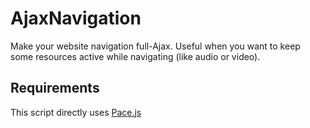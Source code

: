 # AjaxNavigation
Make your website navigation full-Ajax. Useful when you want to keep some resources active while navigating (like audio or video). 

## Requirements

This script directly uses [Pace.js](http://github.hubspot.com/pace/docs/welcome/)
